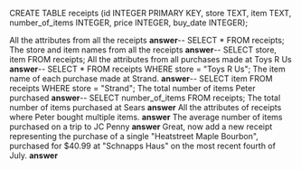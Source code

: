 CREATE TABLE receipts (id INTEGER PRIMARY KEY, store TEXT, item TEXT, number_of_items INTEGER, price INTEGER, buy_date INTEGER);

All the attributes from all the receipts
**answer**-- SELECT * FROM receipts;
The store and item names from all the receipts
**answer**-- SELECT store, item FROM receipts; 
All the attributes from all purchases made at Toys R Us
**answer**-- SELECT * FROM receipts WHERE store = "Toys R Us";
The item name of each purchase made at Strand.
**answer**-- SELECT item FROM receipts WHERE store = "Strand";
The total number of items Peter purchased
**answer**-- SELECT number_of_items FROM receipts;
The total number of items purchased at Sears
**answer**
All the attributes of receipts where Peter bought multiple items.
**answer**
The average number of items purchased on a trip to JC Penny
**answer**
Great, now add a new receipt representing the purchase of a single "Heatstreet Maple Bourbon", purchased for $40.99 at "Schnapps Haus" on the most recent fourth of July.
**answer**